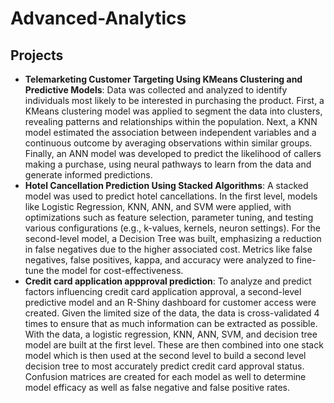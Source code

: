 # Advanced-Analytics

## Projects
- **Telemarketing Customer Targeting Using KMeans Clustering and Predictive Models**: Data was collected and analyzed to identify individuals most likely to be interested in purchasing the product. First, a KMeans clustering model was applied to segment the data into clusters, revealing patterns and relationships within the population. Next, a KNN model estimated the association between independent variables and a continuous outcome by averaging observations within similar groups. Finally, an ANN model was developed to predict the likelihood of callers making a purchase, using neural pathways to learn from the data and generate informed predictions.
- **Hotel Cancellation Prediction Using Stacked Algorithms**: A stacked model was used to predict hotel cancellations. In the first level, models like Logistic Regression, KNN, ANN, and SVM were applied, with optimizations such as feature selection, parameter tuning, and testing various configurations (e.g., k-values, kernels, neuron settings). For the second-level model, a Decision Tree was built, emphasizing a reduction in false negatives due to the higher associated cost. Metrics like false negatives, false positives, kappa, and accuracy were analyzed to fine-tune the model for cost-effectiveness.
- **Credit card application appproval prediction**: To analyze and predict factors influencing credit card application approval, a second-level predictive model and an R-Shiny dashboard for customer access were created. Given the limited size of the data, the data is cross-validated 4 times to ensure that as much information can be extracted as possible. With the data, a logistic regression, KNN, ANN, SVM, and decision tree model are built at the first level. These are then combined into one stack model which is then used at the second level to build a second level decision tree to most accurately predict credit card approval status. Confusion matrices are created for each model as well to determine model efficacy as well as false negative and false positive rates.

